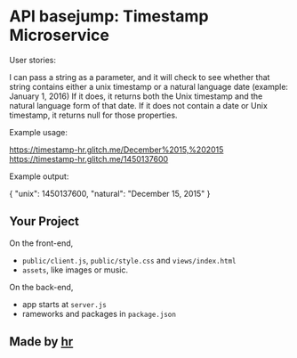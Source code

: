 API basejump: Timestamp Microservice
=========================

User stories:

I can pass a string as a parameter, and it will check to see whether that string contains either a unix timestamp or a natural language date (example: January 1, 2016)
If it does, it returns both the Unix timestamp and the natural language form of that date.
If it does not contain a date or Unix timestamp, it returns null for those properties.

Example usage:

https://timestamp-hr.glitch.me/December%2015,%202015
https://timestamp-hr.glitch.me/1450137600

Example output:

{ "unix": 1450137600, "natural": "December 15, 2015" }


Your Project
------------

On the front-end,
- `public/client.js`, `public/style.css` and `views/index.html`
- `assets`, like images or music.

On the back-end,
- app starts at `server.js`
- rameworks and packages in `package.json`


Made by [hr](https://github.com/hrego/)
-------------------


